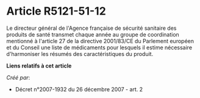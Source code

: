 # Article R5121-51-12

Le directeur général de l'Agence française de sécurité sanitaire des produits de santé transmet chaque année au groupe de
coordination mentionné à l'article 27 de la directive 2001/83/CE du Parlement européen et du Conseil une liste de médicaments
pour lesquels il estime nécessaire d'harmoniser les résumés des caractéristiques du produit.

**Liens relatifs à cet article**

_Créé par_:

  - Décret n°2007-1932 du 26 décembre 2007 - art. 2
